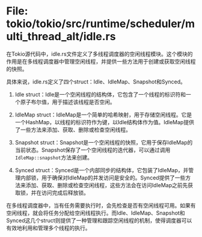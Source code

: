 # File: tokio/tokio/src/runtime/scheduler/multi_thread_alt/idle.rs

在Tokio源代码中，idle.rs文件定义了多线程调度器的空闲线程模块。这个模块的作用是在多线程调度器中管理空闲线程，并提供一些方法用于创建或获取空闲线程的快照。

具体来说，idle.rs定义了四个struct：Idle、IdleMap、Snapshot和Synced。

1. Idle struct：Idle是一个空闲线程的结构体，它包含了一个线程的标识符和一个原子布尔值，用于描述该线程是否空闲。

2. IdleMap struct：IdleMap是一个简单的哈希映射，用于存储空闲线程。它是一个HashMap，以线程的标识符作为键，以Idle结构体作为值。IdleMap提供了一些方法来添加、获取、删除或检查空闲线程。

3. Snapshot struct：Snapshot是一个空闲线程的快照，它用于保存IdleMap的当前状态。Snapshot保存了一个空闲线程的迭代器，可以通过调用`IdleMap::snapshot`方法来创建。

4. Synced struct：Synced是一个内部同步的结构体，它包装了IdleMap，并管理内部锁，用于确保对IdleMap的并发访问是安全的。Synced提供了一些方法来添加、获取、删除或检查空闲线程，这些方法会在访问IdleMap之前先获取锁，并在访问完成后释放锁。

在多线程调度器中，当有任务需要执行时，会先检查是否有空闲线程可用。如果有空闲线程，就会将任务分配给空闲线程执行。而Idle、IdleMap、Snapshot和Synced这几个struct则提供了一种管理和跟踪空闲线程的机制，使得调度器可以有效地利用和管理多个线程的执行。

